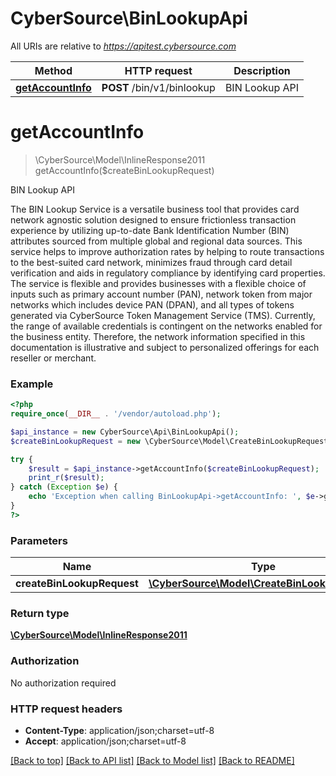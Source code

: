 # CyberSource\BinLookupApi

All URIs are relative to *https://apitest.cybersource.com*

Method | HTTP request | Description
------------- | ------------- | -------------
[**getAccountInfo**](BinLookupApi.md#getAccountInfo) | **POST** /bin/v1/binlookup | BIN Lookup API


# **getAccountInfo**
> \CyberSource\Model\InlineResponse2011 getAccountInfo($createBinLookupRequest)

BIN Lookup API

The BIN Lookup Service is a versatile business tool that provides card network agnostic solution designed to ensure frictionless transaction experience by utilizing up-to-date Bank Identification Number (BIN) attributes sourced from multiple global and regional data sources. This service helps to improve authorization rates by helping to route transactions to the best-suited card network, minimizes fraud through card detail verification and aids in regulatory compliance by identifying card properties. The service is flexible and provides businesses with a flexible choice of inputs such as primary account number (PAN), network token from major networks which includes device PAN (DPAN), and all types of tokens generated via CyberSource Token Management Service (TMS). Currently, the range of available credentials is contingent on the networks enabled for the business entity. Therefore, the network information specified in this documentation is illustrative and subject to personalized offerings for each reseller or merchant.

### Example
```php
<?php
require_once(__DIR__ . '/vendor/autoload.php');

$api_instance = new CyberSource\Api\BinLookupApi();
$createBinLookupRequest = new \CyberSource\Model\CreateBinLookupRequest(); // \CyberSource\Model\CreateBinLookupRequest | 

try {
    $result = $api_instance->getAccountInfo($createBinLookupRequest);
    print_r($result);
} catch (Exception $e) {
    echo 'Exception when calling BinLookupApi->getAccountInfo: ', $e->getMessage(), PHP_EOL;
}
?>
```

### Parameters

Name | Type | Description  | Notes
------------- | ------------- | ------------- | -------------
 **createBinLookupRequest** | [**\CyberSource\Model\CreateBinLookupRequest**](../Model/CreateBinLookupRequest.md)|  |

### Return type

[**\CyberSource\Model\InlineResponse2011**](../Model/InlineResponse2011.md)

### Authorization

No authorization required

### HTTP request headers

 - **Content-Type**: application/json;charset=utf-8
 - **Accept**: application/json;charset=utf-8

[[Back to top]](#) [[Back to API list]](../../README.md#documentation-for-api-endpoints) [[Back to Model list]](../../README.md#documentation-for-models) [[Back to README]](../../README.md)

